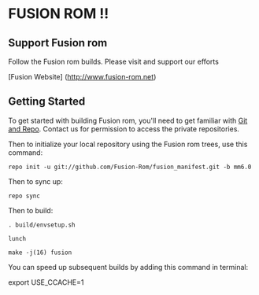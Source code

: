 FUSION ROM !!
=============

Support Fusion rom
------------------
Follow the Fusion rom builds. Please visit and support our efforts

[Fusion Website] (http://www.fusion-rom.net)

Getting Started
---------------

To get started with building Fusion rom, you'll need to get
familiar with [Git and Repo](http://source.android.com/download/using-repo).
Contact us for permission to access the private repositories.

Then to initialize your local repository using the Fusion rom trees, use this command:

    repo init -u git://github.com/Fusion-Rom/fusion_manifest.git -b mm6.0

Then to sync up:

    repo sync

Then to build:

    . build/envsetup.sh

    lunch

    make -j(16) fusion


You can speed up subsequent builds by adding this command in terminal:

export USE_CCACHE=1
